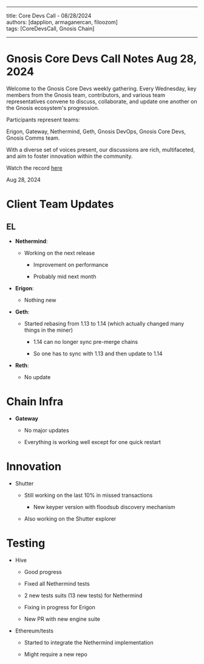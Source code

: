 * * *

title: Core Devs Call - 08/28/2024  
authors: \[dapplion, armaganercan, filoozom\]  
tags: \[CoreDevsCall, Gnosis Chain\]

* * *

# Gnosis Core Devs Call Notes Aug 28, 2024

Welcome to the Gnosis Core Devs weekly gathering. Every Wednesday, key members from the Gnosis team, contributors, and various team representatives convene to discuss, collaborate, and update one another on the Gnosis ecosystem's progression.

Participants represent teams:

Erigon, Gateway, Nethermind, Geth, Gnosis DevOps, Gnosis Core Devs, Gnosis Comms team.

With a diverse set of voices present, our discussions are rich, multifaceted, and aim to foster innovation within the community.

Watch the record [here](https://www.youtube.com/watch?v=mc834-V4rQY)

Aug 28, 2024

# Client Team Updates

## EL

*   **Nethermind**:
    
    *   Working on the next release
        
        *   Improvement on performance
            
        *   Probably mid next month
            
*   **Erigon**:
    
    *   Nothing new
        
*   **Geth**:
    
    *   Started rebasing from 1.13 to 1.14 (which actually changed many things in the miner)
        
        *   1.14 can no longer sync pre-merge chains
            
        *   So one has to sync with 1.13 and then update to 1.14
            
*   **Reth**:
    
    *   No update
        

# Chain Infra

*   **Gateway**
    
    *   No major updates
        
    *   Everything is working well except for one quick restart
        

# Innovation

*   Shutter
    
    *   Still working on the last 10% in missed transactions
        
        *   New keyper version with floodsub discovery mechanism
            
    *   Also working on the Shutter explorer
        

# Testing

*   Hive
    
    *   Good progress
        
    *   Fixed all Nethermind tests
        
    *   2 new tests suits (13 new tests) for Nethermind
        
    *   Fixing in progress for Erigon
        
    *   New PR with new engine suite
        
*   Ethereum/tests
    
    *   Started to integrate the Nethermind implementation
        
    *   Might require a new repo